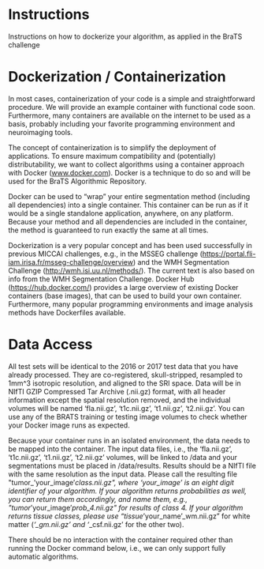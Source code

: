 # Instructions
Instructions on how to dockerize your algorithm, as applied in the BraTS challenge

# Dockerization / Containerization
In most cases, containerization of your code is a simple and straightforward procedure. We will provide an example container with functional code soon. Furthermore, many containers are available on the internet to be used as a basis, probably including your favorite programming environment and neuroimaging tools.

The concept of containerization is to simplify the deployment of applications. To ensure maximum compatibility and (potentially) distributability, we want to collect algorithms using a container approach with Docker (www.docker.com). Docker is a technique to do so and will be used for the BraTS Algorithmic Repository.

Docker can be used to “wrap” your entire segmentation method (including all dependencies) into a single container. This container can be run as if it would be a single standalone application, anywhere, on any platform. Because your method and all dependencies are included in the container, the method is guaranteed to run exactly the same at all times.

Dockerization is a very popular concept and has been used successfully in previous MICCAI challenges, e.g., in the MSSEG challenge (https://portal.fli-iam.irisa.fr/msseg-challenge/overview) and the WMH Segmentation Challenge (http://wmh.isi.uu.nl/methods/). The current text is also based on info from the WMH Segmentation Challenge. Docker Hub (https://hub.docker.com/) provides a large overview of existing Docker containers (base images), that can be used to build your own container. Furthermore, many popular programming environments and image analysis methods have Dockerfiles available.

# Data Access
All test sets will be identical to the 2016 or 2017 test data that you have already processed. They are co-registered, skull-stripped, resampled to 1mm^3 isotropic resolution, and aligned to the SRI space. Data will be in NIfTI GZIP Compressed Tar Archive (.nii.gz) format, with all header information except the spatial resolution removed, and the individual volumes will be named ‘fla.nii.gz’, ‘t1c.nii.gz’, ‘t1.nii.gz’, ‘t2.nii.gz’. You can use any of the BRATS training or testing image volumes to check whether your Docker image runs as expected.

Because your container runs in an isolated environment, the data needs to be mapped into the container. The input data files, i.e., the ‘fla.nii.gz’, ‘t1c.nii.gz’, ‘t1.nii.gz’, ‘t2.nii.gz’ volumes, will be linked to /data and your segmentations must be placed in /data/results. Results should be a NIfTI file with the same resolution as the input data. Please call the resulting file "tumor_’your_image’_class.nii.gz", where ‘your_image’ is an eight digit identifier of your algorithm. If your algorithm returns probabilities as well, you can return them accordingly, and name them, e.g., "tumor_’your_image’_prob_4.nii.gz" for results of class 4. If your algorithm returns tissue classes, please use “tissue_’your_name’_wm.nii.gz” for white matter (*‘_gm.nii.gz’ and ‘*_csf.nii.gz’ for the other two).

There should be no interaction with the container required other than running the Docker command below, i.e., we can only support fully automatic algorithms.
